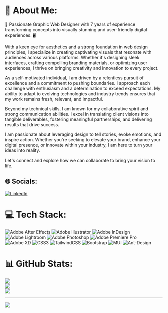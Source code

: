 # 💫 About Me:
🎨 Passionate Graphic Web Designer with 7 years of experience transforming concepts into visually stunning and user-friendly digital experiences. 🖥️

With a keen eye for aesthetics and a strong foundation in web design principles, I specialize in creating captivating visuals that resonate with audiences across various platforms. Whether it's designing sleek interfaces, crafting compelling branding materials, or optimizing user experiences, I thrive on bringing creativity and innovation to every project.

As a self-motivated individual, I am driven by a relentless pursuit of excellence and a commitment to pushing boundaries. I approach each challenge with enthusiasm and a determination to exceed expectations. My ability to adapt to evolving technologies and industry trends ensures that my work remains fresh, relevant, and impactful.

Beyond my technical skills, I am known for my collaborative spirit and strong communication abilities. I excel in translating client visions into tangible deliverables, fostering meaningful partnerships, and delivering results that drive success.

I am passionate about leveraging design to tell stories, evoke emotions, and inspire action. Whether you're seeking to elevate your brand, enhance your digital presence, or innovate within your industry, I am here to turn your ideas into reality.

Let's connect and explore how we can collaborate to bring your vision to life.


## 🌐 Socials:
[![LinkedIn](https://img.shields.io/badge/LinkedIn-%230077B5.svg?logo=linkedin&logoColor=white)](https://linkedin.com/in/https://www.linkedin.com/in/hitesh-pandya2209/) 

# 💻 Tech Stack:
![Adobe After Effects](https://img.shields.io/badge/Adobe%20After%20Effects-9999FF.svg?style=for-the-badge&logo=Adobe%20After%20Effects&logoColor=white) ![Adobe Illustrator](https://img.shields.io/badge/adobeillustrator-%23FF9A00.svg?style=for-the-badge&logo=adobeillustrator&logoColor=white) ![Adobe InDesign](https://img.shields.io/badge/Adobe%20InDesign-49021F?style=for-the-badge&logo=adobeindesign&logoColor=white) ![Adobe Lightroom](https://img.shields.io/badge/Adobe%20Lightroom-31A8FF.svg?style=for-the-badge&logo=Adobe%20Lightroom&logoColor=white) ![Adobe Photoshop](https://img.shields.io/badge/adobephotoshop-%2331A8FF.svg?style=for-the-badge&logo=adobephotoshop&logoColor=white) ![Adobe Premiere Pro](https://img.shields.io/badge/Adobe%20Premiere%20Pro-9999FF.svg?style=for-the-badge&logo=Adobe%20Premiere%20Pro&logoColor=white) ![Adobe XD](https://img.shields.io/badge/Adobe%20XD-470137?style=for-the-badge&logo=Adobe%20XD&logoColor=#FF61F6) ![CSS3](https://img.shields.io/badge/css3-%231572B6.svg?style=for-the-badge&logo=css3&logoColor=white) ![TailwindCSS](https://img.shields.io/badge/tailwindcss-%2338B2AC.svg?style=for-the-badge&logo=tailwind-css&logoColor=white) ![Bootstrap](https://img.shields.io/badge/bootstrap-%23563D7C.svg?style=for-the-badge&logo=bootstrap&logoColor=white) ![MUI](https://img.shields.io/badge/MUI-%230081CB.svg?style=for-the-badge&logo=material-ui&logoColor=white) ![Ant-Design](https://img.shields.io/badge/-AntDesign-%230170FE?style=for-the-badge&logo=ant-design&logoColor=white)
# 📊 GitHub Stats:
![](https://github-readme-stats.vercel.app/api?username=hitesh2209&theme=vue&hide_border=false&include_all_commits=false&count_private=false)<br/>
![](https://github-readme-streak-stats.herokuapp.com/?user=hitesh2209&theme=vue&hide_border=false)<br/>
![](https://github-readme-stats.vercel.app/api/top-langs/?username=hitesh2209&theme=vue&hide_border=false&include_all_commits=false&count_private=false&layout=compact)

---
[![](https://visitcount.itsvg.in/api?id=hitesh2209&icon=0&color=0)](https://visitcount.itsvg.in)

<!-- Proudly created with GPRM ( https://gprm.itsvg.in ) -->
